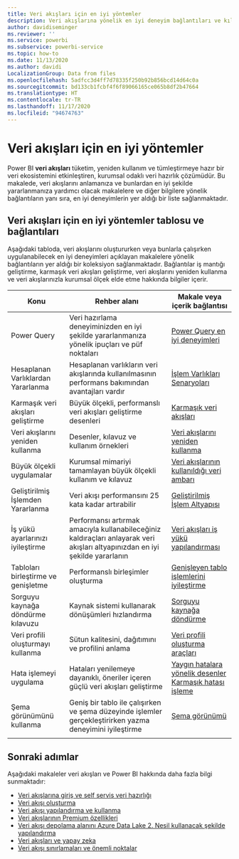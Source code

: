 ```yaml
---
title: Veri akışları için en iyi yöntemler
description: Veri akışlarına yönelik en iyi deneyim bağlantıları ve kılavuz koleksiyonu
author: davidiseminger
ms.reviewer: ''
ms.service: powerbi
ms.subservice: powerbi-service
ms.topic: how-to
ms.date: 11/13/2020
ms.author: davidi
LocalizationGroup: Data from files
ms.openlocfilehash: 5adfcc3d4ff7d78335f250b92b856bcd14d64c0a
ms.sourcegitcommit: bd133cb1fcbf4f6f89066165ce065b8df2b47664
ms.translationtype: HT
ms.contentlocale: tr-TR
ms.lasthandoff: 11/17/2020
ms.locfileid: "94674763"
---
```

# <a name="dataflows-best-practices"></a>Veri akışları için en iyi yöntemler

Power BI **veri akışları** tüketim, yeniden kullanım ve tümleştirmeye hazır bir veri ekosistemini etkinleştiren, kurumsal odaklı veri hazırlık çözümüdür. Bu makalede, veri akışlarını anlamanıza ve bunlardan en iyi şekilde yararlanmanıza yardımcı olacak makalelere ve diğer bilgilere yönelik bağlantıların yanı sıra, en iyi deneyimlerin yer aldığı bir liste sağlanmaktadır.


## <a name="dataflows-best-practices-table-and-links"></a>Veri akışları için en iyi yöntemler tablosu ve bağlantıları

Aşağıdaki tabloda, veri akışlarını oluştururken veya bunlarla çalışırken uygulanabilecek en iyi deneyimleri açıklayan makalelere yönelik bağlantıların yer aldığı bir koleksiyon sağlanmaktadır. Bağlantılar iş mantığı geliştirme, karmaşık veri akışları geliştirme, veri akışlarını yeniden kullanma ve veri akışlarınızla kurumsal ölçek elde etme hakkında bilgiler içerir.


|**Konu**  |**Rehber alanı**  |**Makale veya içerik bağlantısı**  |
|---------|---------|---------|
|Power Query     | Veri hazırlama deneyiminizden en iyi şekilde yararlanmanıza yönelik ipuçları ve püf noktaları        |[Power Query en iyi deneyimleri](https://docs.microsoft.com/power-query/best-practices)        |
|Hesaplanan Varlıklardan Yararlanma     |Hesaplanan varlıkların veri akışlarında kullanılmasının performans bakımından avantajları vardır         |[İşlem Varlıkları Senaryoları](https://docs.microsoft.com/power-query/dataflows/computed-entities-scenarios)         |
|Karmaşık veri akışları geliştirme     |Büyük ölçekli, performanslı veri akışları geliştirme desenleri         |[Karmaşık veri akışları](https://docs.microsoft.com/power-query/dataflows/best-practices-developing-complex-dataflows)         |
|Veri akışlarını yeniden kullanma     |Desenler, kılavuz ve kullanım örnekleri         |[Veri akışlarını yeniden kullanma](https://docs.microsoft.com/power-query/dataflows/best-practices-reusing-dataflows)         |
|Büyük ölçekli uygulamalar     |Kurumsal mimariyi tamamlayan büyük ölçekli kullanım ve kılavuz         |[Veri akışlarının kullanıldığı veri ambarı](https://docs.microsoft.com/power-query/dataflows/best-practices-for-data-warehouse-using-dataflows)         |
|Geliştirilmiş İşlemden Yararlanma     |Veri akışı performansını 25 kata kadar artırabilir         |[Geliştirilmiş İşlem Altyapısı](dataflows-premium-workload-configuration.md#using-the-compute-engine-to-improve-performance)         |
|İş yükü ayarlarınızı iyileştirme     |Performansı artırmak amacıyla kullanabileceğiniz kaldıraçları anlayarak veri akışları altyapınızdan en iyi şekilde yararlanın         |[Veri akışları iş yükü yapılandırması](dataflows-premium-workload-configuration.md)         |
|Tabloları birleştirme ve genişletme     |Performanslı birleşimler oluşturma         |[Genişleyen tablo işlemlerini iyileştirme](https://docs.microsoft.com/power-query/optimize-expanding-table-columns)         |
|Sorguyu kaynağa döndürme kılavuzu     |Kaynak sistemi kullanarak dönüşümleri hızlandırma         |[Sorguyu kaynağa döndürme](https://docs.microsoft.com/power-query/power-query-folding)         |
|Veri profili oluşturmayı kullanma     |Sütun kalitesini, dağıtımını ve profilini anlama         |[Veri profili oluşturma araçları](https://docs.microsoft.com/power-query/data-profiling-tools)         |
|Hata işlemeyi uygulama     |Hataları yenilemeye dayanıklı, öneriler içeren güçlü veri akışları geliştirme         |[Yaygın hatalara yönelik desenler](https://docs.microsoft.com/power-query/dealing-with-errors)  </br> [Karmaşık hatası işleme](https://docs.microsoft.com/power-query/error-handling)      |
|Şema görünümünü kullanma      |Geniş bir tablo ile çalışırken ve şema düzeyinde işlemler gerçekleştirirken yazma deneyimini iyileştirme         |[Şema görünümü](https://docs.microsoft.com/power-query/schema-view)         |
|||


        
## <a name="next-steps"></a>Sonraki adımlar

Aşağıdaki makaleler veri akışları ve Power BI hakkında daha fazla bilgi sunmaktadır:

* [Veri akışlarına giriş ve self servis veri hazırlığı](dataflows-introduction-self-service.md)
* [Veri akışı oluşturma](dataflows-create.md)
* [Veri akışı yapılandırma ve kullanma](dataflows-configure-consume.md)
* [Veri akışlarının Premium özellikleri](dataflows-premium-features.md)
* [Veri akışı depolama alanını Azure Data Lake 2. Nesil kullanacak şekilde yapılandırma](dataflows-azure-data-lake-storage-integration.md)
* [Veri akışları ve yapay zeka](dataflows-machine-learning-integration.md)
* [Veri akışı sınırlamaları ve önemli noktalar](dataflows-features-limitations.md)